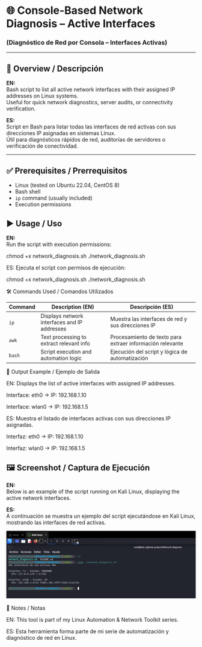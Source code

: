 # 🌐 Console-Based Network Diagnosis – Active Interfaces  
### (Diagnóstico de Red por Consola – Interfaces Activas)

---

## 🧩 Overview / Descripción  
**EN:**  
Bash script to list all active network interfaces with their assigned IP addresses on Linux systems.  
Useful for quick network diagnostics, server audits, or connectivity verification.  

**ES:**  
Script en Bash para listar todas las interfaces de red activas con sus direcciones IP asignadas en sistemas Linux.  
Útil para diagnósticos rápidos de red, auditorías de servidores o verificación de conectividad.

---
## ✅ Prerequisites / Prerrequisitos  

- Linux (tested on Ubuntu 22.04, CentOS 8)  
- Bash shell  
- `ip` command (usually included)  
- Execution permissions

## ▶️ Usage / Uso  
**EN:**  
Run the script with execution permissions:  

chmod +x network_diagnosis.sh
./network_diagnosis.sh

ES:
Ejecuta el script con permisos de ejecución:

chmod +x network_diagnosis.sh
./network_diagnosis.sh



🛠️ Commands Used / Comandos Utilizados

| Command | Description (EN)                             | Descripción (ES)                                          |
| ------- | -------------------------------------------- | --------------------------------------------------------- |
| `ip`    | Displays network interfaces and IP addresses | Muestra las interfaces de red y sus direcciones IP        |
| `awk`   | Text processing to extract relevant info     | Procesamiento de texto para extraer información relevante |
| `bash`  | Script execution and automation logic        | Ejecución del script y lógica de automatización           |

📂 Output Example / Ejemplo de Salida

EN:
Displays the list of active interfaces with assigned IP addresses.

Interface: eth0   →  IP: 192.168.1.10

Interface: wlan0  →  IP: 192.168.1.5

ES:
Muestra el listado de interfaces activas con sus direcciones IP asignadas.

Interfaz: eth0   →  IP: 192.168.1.10

Interfaz: wlan0  →  IP: 192.168.1.5


## 🖼️ Screenshot / Captura de Ejecución  

**EN:**  
Below is an example of the script running on Kali Linux, displaying the active network interfaces.  

**ES:**  
A continuación se muestra un ejemplo del script ejecutándose en Kali Linux, mostrando las interfaces de red activas.  

<p align="center">
  <img src="./images/network_diagnosis_run.png" width="720"/>
</p>

📘 Notes / Notas

EN:
This tool is part of my Linux Automation & Network Toolkit series.

ES:
Esta herramienta forma parte de mi serie de automatización y diagnóstico de red en Linux.

